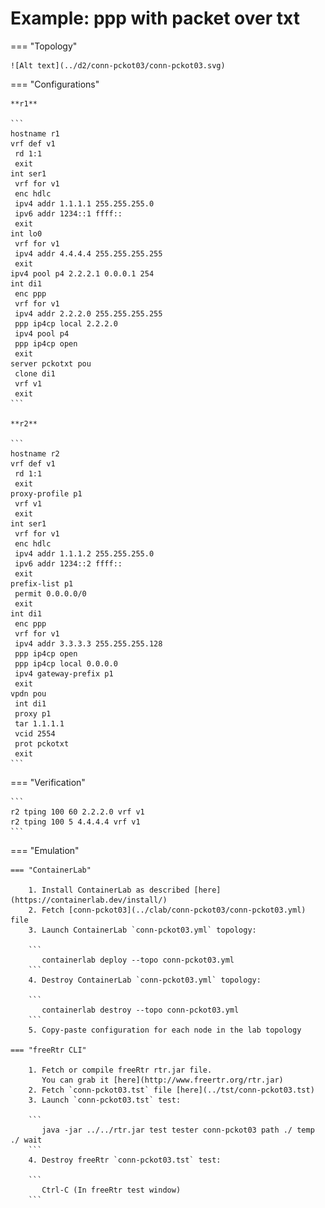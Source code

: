 # Example: ppp with packet over txt

=== "Topology"

    ![Alt text](../d2/conn-pckot03/conn-pckot03.svg)

=== "Configurations"

    **r1**

    ```
    hostname r1
    vrf def v1
     rd 1:1
     exit
    int ser1
     vrf for v1
     enc hdlc
     ipv4 addr 1.1.1.1 255.255.255.0
     ipv6 addr 1234::1 ffff::
     exit
    int lo0
     vrf for v1
     ipv4 addr 4.4.4.4 255.255.255.255
     exit
    ipv4 pool p4 2.2.2.1 0.0.0.1 254
    int di1
     enc ppp
     vrf for v1
     ipv4 addr 2.2.2.0 255.255.255.255
     ppp ip4cp local 2.2.2.0
     ipv4 pool p4
     ppp ip4cp open
     exit
    server pckotxt pou
     clone di1
     vrf v1
     exit
    ```

    **r2**

    ```
    hostname r2
    vrf def v1
     rd 1:1
     exit
    proxy-profile p1
     vrf v1
     exit
    int ser1
     vrf for v1
     enc hdlc
     ipv4 addr 1.1.1.2 255.255.255.0
     ipv6 addr 1234::2 ffff::
     exit
    prefix-list p1
     permit 0.0.0.0/0
     exit
    int di1
     enc ppp
     vrf for v1
     ipv4 addr 3.3.3.3 255.255.255.128
     ppp ip4cp open
     ppp ip4cp local 0.0.0.0
     ipv4 gateway-prefix p1
     exit
    vpdn pou
     int di1
     proxy p1
     tar 1.1.1.1
     vcid 2554
     prot pckotxt
     exit
    ```

=== "Verification"

    ```
    r2 tping 100 60 2.2.2.0 vrf v1
    r2 tping 100 5 4.4.4.4 vrf v1
    ```

=== "Emulation"

    === "ContainerLab"

        1. Install ContainerLab as described [here](https://containerlab.dev/install/)  
        2. Fetch [conn-pckot03](../clab/conn-pckot03/conn-pckot03.yml) file  
        3. Launch ContainerLab `conn-pckot03.yml` topology:  

        ```
           containerlab deploy --topo conn-pckot03.yml  
        ```
        4. Destroy ContainerLab `conn-pckot03.yml` topology:  

        ```
           containerlab destroy --topo conn-pckot03.yml  
        ```
        5. Copy-paste configuration for each node in the lab topology

    === "freeRtr CLI"

        1. Fetch or compile freeRtr rtr.jar file.  
           You can grab it [here](http://www.freertr.org/rtr.jar)  
        2. Fetch `conn-pckot03.tst` file [here](../tst/conn-pckot03.tst)  
        3. Launch `conn-pckot03.tst` test:  

        ```
           java -jar ../../rtr.jar test tester conn-pckot03 path ./ temp ./ wait
        ```
        4. Destroy freeRtr `conn-pckot03.tst` test:  

        ```
           Ctrl-C (In freeRtr test window)
        ```

